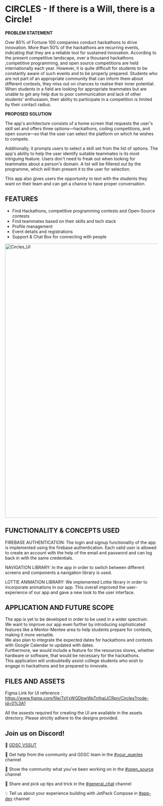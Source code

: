 # CIRCLES - If there is a Will, there is a Circle!
**PROBLEM STATEMENT**

Over 80% of Fortune 100 companies conduct hackathons to drive innovation. More than 50% of the hackathons are recurring events, indicating that they are a reliable tool for sustained innovation. According to the present competitive landscape, over a thousand hackathons ,competitive programming, and open source competitions are held internationally each year. 
However, it is quite difficult for students to be constantly aware of such events and to be properly prepared. Students who are not part of an appropriate community that can inform them about different contests, they miss out on chances to realise their inner potential. When students in a field are looking for appropriate teammates but are unable to get any help due to poor communication and lack of other students' enthusiasm, their ability to participate in a competition is limited by their contact radius.


**PROPOSED SOLUTION**
 
The app's architecture consists of a home screen that requests the user's skill set and offers three options—hackathons, coding competitions, and open source—so that the user can select the platform on which he wishes to compete.

 Additionally, it prompts users to select a skill set from the list of options. The app's ability to help the user identify suitable teammates is its most intriguing feature. Users don't need to freak out when looking for teammates about a person's domain. A list will be filtered out by the programme, which will then present it to the user for selection. 

This app also gives users the opportunity to text with the students they want on their team and can get a chance to have proper conversation.


## 

## FEATURES
* Find Hackathons, competitive programming contests and Open-Source contests
* Find teammates based on their skills and tech stack
* Profile management
* Event details and registrations
* Support & Chat Box for connecting with people

<img width="900" alt="Circles_UI" src="https://user-images.githubusercontent.com/78612493/195996229-4719aa97-25e2-422c-afab-d1ab2933ee5a.png">

## FUNCTIONALITY & CONCEPTS USED

FIREBASE AUTHENTICATION: The login and signup functionality of the app is implemented using the firebase authentication. Each valid user is allowed to create an account with the help of the email and password and can log back in with the same credentials.

NAVIGATION LIBRARY:  In the app in order to switch between different screens and components a navigation library is used.

LOTTIE ANIMATION LIBRARY: We implemented Lottie library in order to incorporate animations in our app. This overall improved the user-experience of our app and gave a new look to the user interface.


## APPLICATION AND FUTURE SCOPE
The app is yet to be developed in order to be used in a wider spectrum.
<br>
We want to improve our app even further by introducing sophisticated features like a Mentor-Mentee area to help students prepare for contests, making it more versatile.<br>
We also plan to integrate the expected dates for hackathons and contests with Google Calendar to updated with dates.<br>
Furthermore, we would include a feature for the resources stores, whether hardware or software, that would be necessary for the hackathons.<br>
This application will undoubtedly assist college students who wish to engage in hackathons and be prepared to innovate.<br>

## FILES AND ASSETS

Figma Link for UI reference : https://www.figma.com/file/TsYxWGDbwWpTnIhaIJCRpn/Circles?node-id=0%3A1

All the assests required for creating the UI are available in the assets directory. Please strictly adhere to the designs provided.

## Join us on Discord!

🔗 [GDSC VSSUT](https://discord.gg/uZXYWNm4)

🤝 Get help from the community and GDSC team in the [#your_queries](https://discord.com/channels/759999287261397082/760010412585910303) channel

🚀 Show the community what you’ve been working on in the [#open_source](https://discord.com/channels/759999287261397082/761974085851938876) channel

💬 Share and pick up tips and trick in the [#general_chat](https://discord.com/channels/759999287261397082/760010375252017203) channel

💡 Tell us about your experience building with JetPack Compose in [#app-dev](https://discord.com/channels/759999287261397082/760018608712974337) channel


